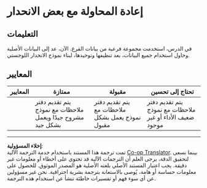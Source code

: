 <!--
CO_OP_TRANSLATOR_METADATA:
{
  "original_hash": "8af40209a41494068c1f42b14c0b450d",
  "translation_date": "2025-08-29T13:01:14+00:00",
  "source_file": "2-Regression/4-Logistic/assignment.md",
  "language_code": "ar"
}
-->
# إعادة المحاولة مع بعض الانحدار

## التعليمات

في الدرس، استخدمت مجموعة فرعية من بيانات القرع. الآن، عد إلى البيانات الأصلية وحاول استخدام جميع البيانات، بعد تنظيفها وتوحيدها، لبناء نموذج الانحدار اللوجستي.

## المعايير

| المعايير | ممتازة                                                                  | مقبولة                                                     | تحتاج إلى تحسين                                           |
| -------- | ----------------------------------------------------------------------- | ---------------------------------------------------------- | --------------------------------------------------------- |
|          | يتم تقديم دفتر ملاحظات مع نموذج مشروح جيدًا ويعمل بشكل جيد               | يتم تقديم دفتر ملاحظات مع نموذج يعمل بشكل مقبول            | يتم تقديم دفتر ملاحظات مع نموذج ضعيف الأداء أو غير موجود  |

---

**إخلاء المسؤولية**:  
تمت ترجمة هذا المستند باستخدام خدمة الترجمة الآلية [Co-op Translator](https://github.com/Azure/co-op-translator). بينما نسعى لتحقيق الدقة، يرجى العلم أن الترجمات الآلية قد تحتوي على أخطاء أو معلومات غير دقيقة. يجب اعتبار المستند الأصلي بلغته الأصلية هو المصدر الموثوق. للحصول على معلومات حساسة أو هامة، يُوصى بالاستعانة بترجمة بشرية احترافية. نحن غير مسؤولين عن أي سوء فهم أو تفسيرات خاطئة تنشأ عن استخدام هذه الترجمة.